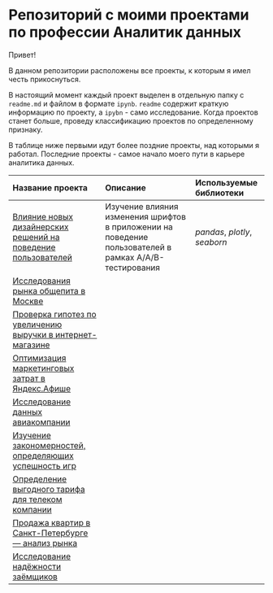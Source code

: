 # Репозиторий с моими проектами по профессии Аналитик данных

Привет!

В данном репозитории расположены все проекты, к которым я имел честь прикоснуться. 

В настоящий момент каждый проект выделен в отдельную папку с `readme.md` и файлом в формате `ipynb`. `readme` содержит краткую информацию по проекту, а `ipybn` - само исследование. Когда проектов станет больше, проведу классификацию проектов по определенному признаку. 


В таблице ниже первыми идут более поздние проекты, над которыми я работал. Последние проекты - самое начало моего пути в карьере аналитика данных.


| Название проекта | Описание | Используемые библиотеки | 
| :---------------------- | :---------------------- | :---------------------- |
| [Влияние новых дизайнерских решений на поведение пользователей](aab-fonts) | Изучение влияния изменения шрифтов в приложении на поведение пользователей в рамках A/A/B-тестирования| *pandas*, *plotly*, *seaborn* |
|[ Исследования рынка общепита в Москве](Catering%20est.%20market)|     |
|[Проверка гипотез по увеличению выручки в интернет-магазине](ABtest%20plus%20ICE%20RICE)|     |
|[Оптимизация маркетинговых затрат в Яндекс.Афише](Marketing%20costs)|     |
|[Исследование данных авиакомпании](Avia-research)|     |
|[Изучение закономерностей, определяющих успешность игр](Computer%20Sales)|     |
|[Определение выгодного тарифа для телеком компании](Plan%20research)|     |
|[Продажа квартир в Санкт-Петербурге — анализ рынка](flats%20research)|     |
|[Исследование надёжности заёмщиков](Borrower%20reliability)|     |
